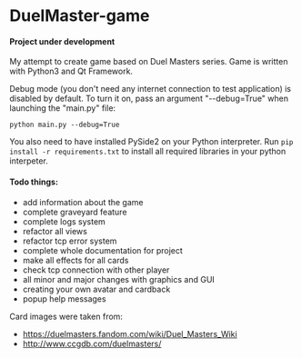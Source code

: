 # DuelMaster-game

#### Project under development

My attempt to create game based on Duel Masters series. Game is written with Python3 and Qt Framework.

Debug mode (you don't need any internet connection to test application) is disabled by default.
To turn it on, pass an argument "--debug=True" when launching the "main.py" file:

```python main.py --debug=True```

You also need to have installed PySide2 on your Python interpreter.
Run ```pip install -r requirements.txt``` to install all required libraries in your python interpeter.

#### Todo things:
* add information about the game
* complete graveyard feature
* complete logs system
* refactor all views
* refactor tcp error system
* complete whole documentation for project
* make all effects for all cards
* check tcp connection with other player
* all minor and major changes with graphics and GUI
* creating your own avatar and cardback
* popup help messages


Card images were taken from:
* https://duelmasters.fandom.com/wiki/Duel_Masters_Wiki
* http://www.ccgdb.com/duelmasters/